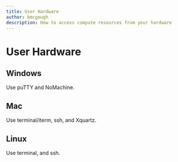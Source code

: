 ```yaml
---
title: User Hardware
author: bmcgough
description: How to access compute resources from your hardware
---
```


# User Hardware

## Windows

Use puTTY and NoMachine.

## Mac

Use terminal/iterm, ssh, and Xquartz.

## Linux

Use terminal, and ssh.
